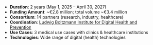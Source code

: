 - **Duration**: 2 years (May 1, 2025 – April 30, 2027)  
- **Funding Amount**: ~€2.8 million; total volume ~€3.4 million  
- **Consortium**: 14 partners (research, industry, healthcare)  
- **Coordination**: [Ludwig Boltzmann Institute for Digital Health and Prevention](https://dhp.lbg.ac.at/)  
- **Use Cases**: 3 medical use cases with clinics & healthcare institutions  
- **Technologies**: Wide range of digital (health) technologies  
